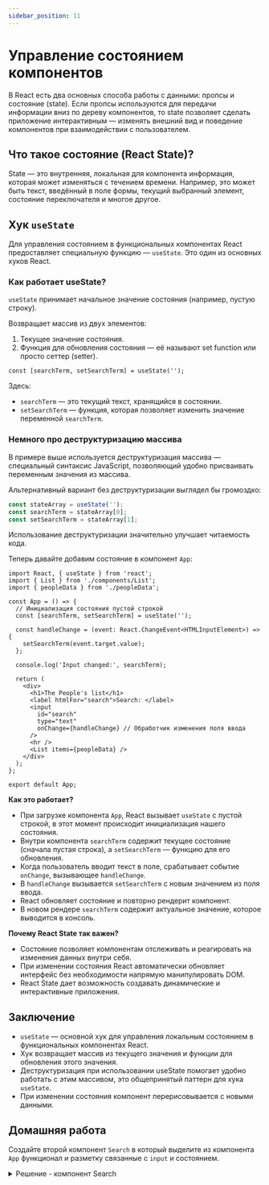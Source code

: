 ```yaml
---
sidebar_position: 11
---
```


# Управление состоянием компонентов

В React есть два основных способа работы с данными: пропсы и состояние (state). Если пропсы используются для передачи информации вниз по дереву компонентов, то state позволяет сделать приложение интерактивным — изменять внешний вид и поведение компонентов при взаимодействии с пользователем.

## Что такое состояние (React State)?

State — это внутренняя, локальная для компонента информация, которая может изменяться с течением времени. Например, это может быть текст, введённый в поле формы, текущий выбранный элемент, состояние переключателя и многое другое.

## Хук `useState`

Для управления состоянием в функциональных компонентах React предоставляет специальную функцию — `useState`.
Это один из основных хуков React.

### Как работает useState?

`useState` принимает начальное значение состояния (например, пустую строку).

Возвращает массив из двух элементов:
  
1. Текущее значение состояния. 
2. Функция для обновления состояния — её называют set function или просто сеттер (setter).

```tsx
const [searchTerm, setSearchTerm] = useState('');
```

Здесь:

- `searchTerm` — это текущий текст, хранящийся в состоянии.
- `setSearchTerm` — функция, которая позволяет изменить значение переменной `searchTerm`.

### Немного про деструктуризацию массива

В примере выше используется деструктуризация массива — специальный синтаксис JavaScript, позволяющий удобно присваивать переменным значения из массива.

Альтернативный вариант без деструктуризации выглядел бы громоздко:

```ts
const stateArray = useState('');
const searchTerm = stateArray[0];
const setSearchTerm = stateArray[1];
```

Использование деструктуризации значительно улучшает читаемость кода.

Теперь давайте добавим состояние в компонент `App`:

```tsx
import React, { useState } from 'react';
import { List } from './components/List';
import { peopleData } from './peopleData';

const App = () => {
  // Инициализация состояния пустой строкой
  const [searchTerm, setSearchTerm] = useState('');

  const handleChange = (event: React.ChangeEvent<HTMLInputElement>) => {
    setSearchTerm(event.target.value);
  };

  console.log('Input changed:', searchTerm);

  return (
    <div>
      <h1>The People's list</h1>
      <label htmlFor="search">Search: </label>
      <input
        id="search"
        type="text"
        onChange={handleChange} // Обработчик изменения поля ввода
      />
      <hr />
      <List items={peopleData} />
    </div>
  );
};

export default App;
```

**Как это работает?**

- При загрузке компонента `App`, React вызывает `useState` с пустой строкой, в этот момент происходит инициализация нашего состояния. 
- Внутри компонента `searchTerm` содержит текущее состояние (сначала пустая строка), а `setSearchTerm` — функцию для его обновления. 
- Когда пользователь вводит текст в поле, срабатывает событие `onChange`, вызывающее `handleChange`. 
- В `handleChange` вызывается `setSearchTerm` с новым значением из поля ввода. 
- React обновляет состояние и повторно рендерит компонент. 
- В новом рендере `searchTerm` содержит актуальное значение, которое выводится в консоль.

**Почему React State так важен?**

- Состояние позволяет компонентам отслеживать и реагировать на изменения данных внутри себя.
- При изменении состояния React автоматически обновляет интерфейс без необходимости напрямую манипулировать DOM.
- React State дает возможность создавать динамические и интерактивные приложения.

## Заключение

- `useState` — основной хук для управления локальным состоянием в функциональных компонентах React.
- Хук возвращает массив из текущего значения и функции для обновления этого значения.
- Деструктуризация при использовании useState помогает удобно работать с этим массивом, это общепринятый паттерн для хука `useState`.
- При изменении состояния компонент перерисовывается с новыми данными.


## Домашняя работа

Создайте второй компонент `Search` в который выделите из компонента `App` функционал и разметку связанные с  `input` и состоянием.

<details>
<summary>Решение - компонент Search</summary>
```tsx
// src/components/Search.tsx
import React, { useState } from 'react';

export const Search = () => {
  // Инициализация состояния пустой строкой
  const [searchTerm, setSearchTerm] = useState('');

  const handleChange = (event: React.ChangeEvent<HTMLInputElement>) => {
    setSearchTerm(event.target.value);
  };

  console.log('Input changed:', searchTerm);

  return (
    <div>
      <label htmlFor="search">Search: </label>
      <input
        id="search"
        type="text"
        onChange={handleChange} // Обработчик изменения поля ввода
      />
    </div>
  );
};
```
</details>